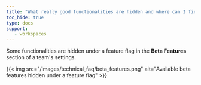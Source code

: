 ```yaml
---
title: "What really good functionalities are hidden and where can I find those?"
toc_hide: true
type: docs
support:
   - workspaces
---
```

Some functionalities are hidden under a feature flag in the **Beta Features** section of a team's settings.

{{< img src="/images/technical_faq/beta_features.png" alt="Available beta features hidden under a feature flag" >}}